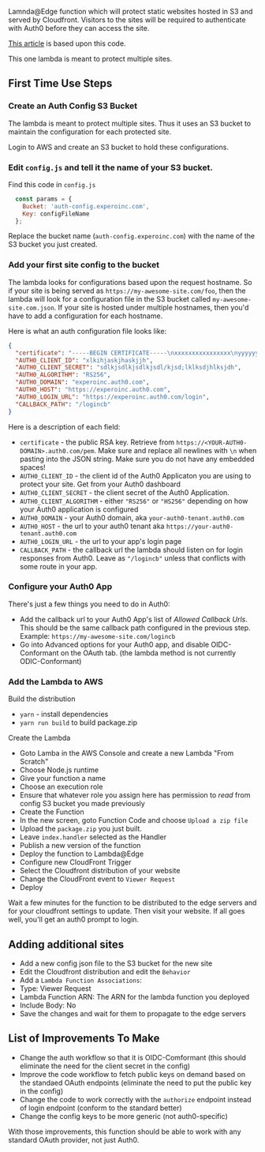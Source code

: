 Lamnda@Edge function which will protect static websites hosted in S3 and served by Cloudfront.  Visitors to the sites
will be required to authenticate with Auth0 before they can access the site.

[This article](https://www.experoinc.com/post/serverless-authentication) is based upon this code.

This one lambda is meant to protect multiple sites.

## First Time Use Steps

### Create an Auth Config S3 Bucket

The lambda is meant to protect multiple sites.  Thus it uses an S3 bucket to maintain the configuration for each
protected site.

Login to AWS and create an S3 bucket to hold these configurations.

### Edit `config.js` and tell it the name of your S3 bucket.

Find this code in `config.js`

```javascript
  const params = {
    Bucket: 'auth-config.experoinc.com',
    Key: configFileName
  };
```

Replace the bucket name (`auth-config.experoinc.com`) with the name of the S3 bucket you just created.

### Add your first site config to the bucket

The lambda looks for configurations based upon the request hostname.  So if your site is being served as
`https://my-awesome-site.com/foo`, then the lambda will look for a configuration file in the S3 bucket
called `my-awesome-site.com.json`.  If your site is hosted under multiple hostnames, then you'd have to add
a configuration for each hostname.

Here is what an auth configuration file looks like:

```json
{
  "certificate": "-----BEGIN CERTIFICATE-----\nxxxxxxxxxxxxxxxx\nyyyyyyyyyyyyyyy\nxxxxxxxxx\nyyyyyyyyyyyy\nxxxxxxx\nyyyyyy\nxxxxxx\nyyyyyyy\nxxxxxx\nyyyyyy8kTow==\n-----END CERTIFICATE-----",
  "AUTH0_CLIENT_ID": "xlkihjaskjhaskjjh",
  "AUTH0_CLIENT_SECRET": "sdlkjsdlkjsdlkjsdl/kjsd;lklksdjhlksjdh",
  "AUTH0_ALGORITHM": "RS256",
  "AUTH0_DOMAIN": "experoinc.auth0.com",
  "AUTH0_HOST": "https://experoinc.auth0.com",
  "AUTH0_LOGIN_URL": "https://experoinc.auth0.com/login",
  "CALLBACK_PATH": "/logincb"
}
```

Here is a description of each field:

* `certificate` - the public RSA key.  Retrieve from `https://<YOUR-AUTH0-DOMAIN>.auth0.com/pem`.  Make sure and replace all newlines with `\n` when pasting into the JSON string.  Make sure you do not have any embedded spaces!
* `AUTH0_CLIENT_ID` - the client id of the Auth0 Applicaton you are using to protect your site.  Get from your Auth0 dashboard
* `AUTH0_CLIENT_SECRET` - the client secret of the Auth0 Application.
* `AUTH0_CLIENT_ALGORITHM` - either `"RS256"` or `"HS256"` depending on how your Auth0 application is configured
* `AUTH0_DOMAIN` - your Auth0 domain, aka `your-auth0-tenant.auth0.com`
* `AUTH0_HOST` - the url to your auth0 tenant aka `https://your-auth0-tenant.auth0.com`
* `AUTH0_LOGIN_URL` - the url to your app's login page
* `CALLBACK_PATH` - the callback url the lambda should listen on for login responses from Auth0.  Leave as `"/logincb"` unless that conflicts with some route in your app.

### Configure your Auth0 App

There's just a few things you need to do in Auth0:

* Add the callback url to your Auth0 App's list of *Allowed Callback Urls*.  This should be the same callback path configured in the previous step.  Example: `https://my-awesome-site.com/logincb`
* Go into Advanced options for your Auth0 app, and disable OIDC-Conformant on the OAuth tab.  (the lambda method is not currently ODIC-Conformant)


### Add the Lambda to AWS

Build the distribution
* `yarn` - install dependencies
* `yarn run build` to build package.zip

Create the Lambda

* Goto Lamba in the AWS Console and create a new Lambda "From Scratch"
* Choose Node.js runtime
* Give your function a name
* Choose an execution role
* Ensure that whatever role you assign here has permission to *read* from config S3 bucket you made previously
* Create the Function
* In the new screen, goto Function Code and choose `Upload a zip file`
* Upload the `package.zip` you just built.
* Leave `index.handler` selected as the Handler
* Publish a new version of the function
* Deploy the function to Lambda@Edge
* Configure new CloudFront Trigger
* Select the Cloudfront distribution of your website
* Change the CloudFront event to `Viewer Request`
* Deploy

Wait a few minutes for the function to be distributed to the edge servers and for your cloudfront settings to update.  Then visit your website.  If all goes well, you'll get an auth0 prompt to login.

## Adding additional sites

* Add a new config json file to the S3 bucket for the new site
* Edit the Cloudfront distribution and edit the `Behavior`
* Add a `Lambda Function Associations`:
* Type: Viewer Request
* Lambda Function ARN: The ARN for the lambda function you deployed
* Include Body: No
* Save the changes and wait for them to propagate to the edge servers


## List of Improvements To Make

* Change the auth workflow so that it is OIDC-Comformant (this should eliminate the need for the client secret in the config)
* Improve the code workflow to fetch public keys on demand based on the standaed OAuth endpoints (eliminate the need to put the public key in the config)
* Change the code to work correctly with the `authorize` endpoint instead of login endpoint (conform to the standard better)
* Change the config keys to be more generic (not auth0-specific)

With those improvements, this function should be able to work with any standard OAuth provider, not just Auth0.

